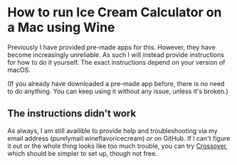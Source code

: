 
# How to run Ice Cream Calculator on a Mac using Wine #

Previously I have provided pre-made apps for this. However, they have become increasingly unreliable. As such I will instead provide instructions for how to do it yourself. The exact instructions depend on your version of macOS.

(If you already have downloaded a pre-made app before, there is no need to do anything. You can keep using it without any issue, unless it's broken.)

## The instructions didn't work ##

As always, I am still availible to provide help and troubleshooting via my email address (purelymail:wineflavoricecream) or on GitHub. If I can't figure it out or the whole thing looks like too much trouble, you can try [Crossover](https://www.codeweavers.com/crossover), which should be simpler to set up, though not free.


